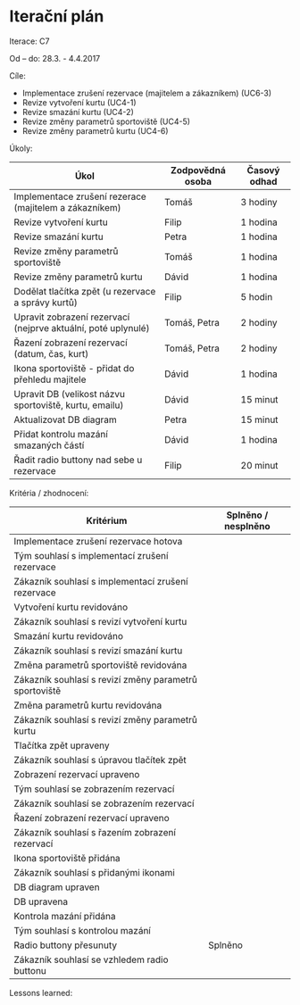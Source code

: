 <h1>Iterační plán</h1>
Iterace:  C7

Od – do:
28.3. - 4.4.2017

Cíle:
- Implementace zrušení rezervace (majitelem a zákazníkem) (UC6-3)
- Revize vytvoření kurtu (UC4-1)
- Revize smazání kurtu (UC4-2)
- Revize změny parametrů sportoviště (UC4-5)
- Revize změny parametrů kurtu (UC4-6)

Úkoly:

|Úkol|	Zodpovědná osoba|	Časový odhad|
|---|---|---|
|Implementace zrušení rezerace (majitelem a zákazníkem)|Tomáš|3 hodiny|
|Revize vytvoření kurtu|Filip|1 hodina|
|Revize smazání kurtu|Petra|1 hodina|
|Revize změny parametrů sportoviště|Tomáš|1 hodina|
|Revize změny parametrů kurtu|Dávid|1 hodina|
|Dodělat tlačítka zpět (u rezervace a správy kurtů)|Filip|5 hodin|
|Upravit zobrazení rezervací (nejprve aktuální, poté uplynulé)|Tomáš, Petra|2 hodiny|
|Řazení zobrazení rezervací (datum, čas, kurt)|Tomáš, Petra|2 hodiny|
|Ikona sportoviště - přidat do přehledu majitele|Dávid|1 hodina|
|Upravit DB (velikost názvu sportoviště, kurtu, emailu)|Dávid|15 minut|
|Aktualizovat DB diagram|Petra|15 minut|
|Přidat kontrolu mazání smazaných částí|Dávid|1 hodina|
|Řadit radio buttony nad sebe u rezervace|Filip|20 minut|


Kritéria / zhodnocení:

|Kritérium	|Splněno / nesplněno|
|---|---|
|Implementace zrušení rezervace hotova||
|Tým souhlasí s implementací zrušení rezervace||
|Zákazník souhlasí s implementací zrušení rezervace||
|Vytvoření kurtu revidováno||
|Zákazník souhlasí s revizí vytvoření kurtu||
|Smazání kurtu revidováno||
|Zákazník souhlasí s revizí smazání kurtu||
|Změna parametrů sportoviště revidována||
|Zákazník souhlasí s revizí změny parametrů sportoviště||
|Změna parametrů kurtu revidována||
|Zákazník souhlasí s revizí změny parametrů kurtu||
|Tlačítka zpět upraveny||
|Zákazník souhlasí s úpravou tlačítek zpět||
|Zobrazení rezervací upraveno||
|Tým souhlasí se zobrazením rezervací||
|Zákazník souhlasí se zobrazením rezervací||
|Řazení zobrazení rezervací upraveno||
|Zákazník souhlasí s řazením zobrazení rezervací||
|Ikona sportoviště přidána||
|Zákazník souhlasí s přidanými ikonami||
|DB diagram upraven||
|DB upravena||
|Kontrola mazání přidána||
|Tým souhlasí s kontrolou mazání||
|Radio buttony přesunuty|Splněno|
|Zákazník souhlasí se vzhledem radio buttonu||


Lessons learned:

